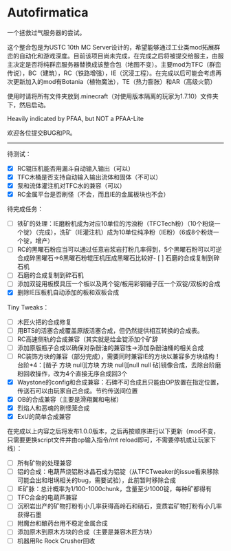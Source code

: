 # Autofirmatica
一个拯救过气服务器的尝试。

这个整合包是为USTC 10th MC Server设计的，希望能够通过工业类mod拓展群峦的自动化和游戏深度。目前该项目尚未完成，在完成之后将被提交给服主，由服主决定是否将纯群峦服务器替换成该整合包（地图不变）。主要mod为TFC（群峦传说），BC（建筑），RC（铁路增强），IE（沉浸工程）。在完成以后可能会考虑再次更新加入的mod有Botania（植物魔法），TE（热力膨胀）和AR（高级火箭）

使用时请将所有文件夹放到.minecraft（对使用版本隔离的玩家为1.7.10）文件夹下，然后启动。

Heavily indicated by PFAA, but NOT a PFAA-Lite

欢迎各位提交BUG和PR。

----

待测试：
- [x] RC辊压机能否用漏斗自动输入输出（可以）
- [x] TFC木桶是否支持自动输入输出流体和固体（不可以）
- [x] 泵和流体灌注机对TFC水的兼容（可以）
- [x] RC金属平台是否刷怪（不会，而且IE的金属板块也不会）

待完成任务：
- [ ] 铁矿的处理：IE磨粉机成为对应10单位的污浊粉（TFCTech粉）（10个粉烧一个锭）（完成），洗矿（IE灌注机）成为10单位纯净粉（IE粉）（6或8个粉烧一个锭，增产）
- [ ] RC的黑曜石粉应当可以通过任意岩浆岩打粉几率得到，5个黑曜石粉可以可逆合成碎黑曜石->6黑曜石粉辊压机压成黑曜石比较好- [ ] 石磨的合成复制到碎石机
- [ ] 石磨的合成复制到碎石机
- [ ] 添加双锭用板模具压一个板以及两个锭/板用彩钢锤子压一个双锭/双板的合成
- [x] 删除IE压板机自动添加的板和双板合成

Tiny Tweaks：
- [ ] 木匠火把的合成修复
- [ ] 用BTS的活塞合成覆盖原版活塞合成，但仍然提供相互转换的合成表。
- [ ] RC高速侧轨的合成兼容（其实就是给金锭添加个矿辞
- [ ] 添加原版瓶子合成以确保对杂酚油的兼容性->添加杂酚油桶的相关合成
- [ ] RC装饰方块的兼容（部分完成），需要同时兼容IE的方块以兼容多方块结构！台阶*4：[凿子 方块 null][方块 方块 null][null null 砧]镜像合成，去除台阶磨粉回收操作，改为4个直接无序合成回3个
- [x] Waystone的config和合成兼容：石碑不可合成且只能由OP放置在指定位置，传送石可以由玩家自己合成。节约传送间位置
- [x] OB的合成兼容（主要是滑翔翼和电梯）
- [x] 烈焰人和恶魂的刷怪笼合成
- [x] ExU的简单合成兼容

在完成以上内容之后将发布1.0.0版本，之后再按顺序进行以下更新（mod不变，只需要更换script文件并由op输入指令/mt reload即可，不需要停机或让玩家下线）：
- [ ] 所有矿物的处理兼容
- [ ] 铝的合成：电葫芦烧铝粉冰晶石成为铝锭（从TFCTweaker的issue看来移除可能会出和坩埚相关的bug，需要试验），此前暂时移除合成
- [ ] IE矿脉：总计概率为1/100-1000chunk，含量至少1000锭，每种矿都得有
- [ ] TFC合金的电葫芦兼容
- [ ] 沉积岩出产的矿物打粉有小几率获得高岭石和硝石，变质岩矿物打粉有小几率获得石墨
- [ ] 附魔台和酿药台用不稳定金属合成
- [ ] 添加原木到原木方块的合成（主要是兼容木匠方块）
- [ ] 机器用Rc Rock Crusher回收
